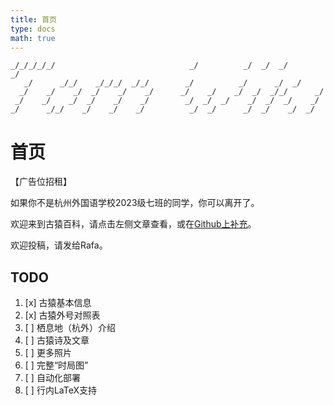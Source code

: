 ```yaml
---
title: 首页
type: docs
math: true
---
```


```text
_/_/_/_/_/                              _/          _/  _/  _/        _/
   _/      _/_/    _/_/_/  _/_/        _/          _/      _/  _/
  _/    _/    _/  _/    _/    _/      _/    _/    _/  _/  _/_/      _/
 _/    _/    _/  _/    _/    _/        _/  _/  _/    _/  _/  _/    _/
_/      _/_/    _/    _/    _/          _/  _/      _/  _/    _/  _/
```

# 首页

【广告位招租】

如果你不是杭州外国语学校2023级七班的同学，你可以离开了。

欢迎来到古猿百科，请点击左侧文章查看，或在[Github上补充](https://github.com/lyz0603/tom-wiki-src)。

欢迎投稿，请发给Rafa。

## TODO

1. [x] 古猿基本信息
2. [x] 古猿外号对照表
3. [ ] 栖息地（杭外）介绍
4. [ ] 古猿诗及文章
5. [ ] 更多照片
6. [ ] 完整“时局图”
7. [ ] 自动化部署
8. [ ] 行内LaTeX支持
